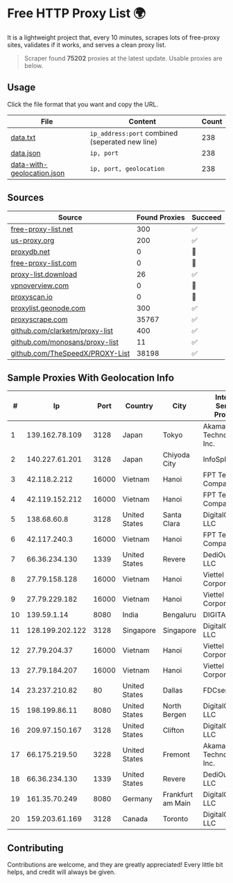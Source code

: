 
# Free HTTP Proxy List 🌍

It is a lightweight project that, every 10 minutes, scrapes lots of free-proxy sites, validates if it works, and serves a clean proxy list.


> Scraper found **75202** proxies at the latest update. Usable proxies are below.

## Usage

Click the file format that you want and copy the URL.


|File|Content|Count|
|----|-------|-----|
|[data.txt](https://raw.githubusercontent.com/themiralay/Proxy-List-World/master/data.txt)|`ip_address:port` combined (seperated new line)|238|
|[data.json](https://raw.githubusercontent.com/themiralay/Proxy-List-World/master/data.json)|`ip, port`|238|
|[data-with-geolocation.json](https://raw.githubusercontent.com/themiralay/Proxy-List-World/master/data-with-geolocation.json)|`ip, port, geolocation`|238|

## Sources

|Source|Found Proxies|Succeed|
|------|-------------|-------|
|[free-proxy-list.net](https://free-proxy-list.net)|300|✅|
|[us-proxy.org](https://www.us-proxy.org)|200|✅|
|[proxydb.net](http://proxydb.net)|0|🚫|
|[free-proxy-list.com](https://free-proxy-list.com/?page=&port=&type%5B%5D=http&type%5B%5D=https&up_time=0&search=Search)|0|🚫|
|[proxy-list.download](https://www.proxy-list.download/HTTP)|26|✅|
|[vpnoverview.com](https://vpnoverview.com/privacy/anonymous-browsing/free-proxy-servers)|0|🚫|
|[proxyscan.io](https://www.proxyscan.io)|0|🚫|
|[proxylist.geonode.com](https://proxylist.geonode.com/api/proxy-list?limit=300&page=1&sort_by=lastChecked&sort_type=desc&protocols=http,https)|300|✅|
|[proxyscrape.com](https://api.proxyscrape.com/v2/?request=displayproxies&protocol=http&timeout=10000&country=all&ssl=all&anonymity=all)|35767|✅|
|[github.com/clarketm/proxy-list](https://raw.githubusercontent.com/clarketm/proxy-list/master/proxy-list-raw.txt)|400|✅|
|[github.com/monosans/proxy-list](https://raw.githubusercontent.com/monosans/proxy-list/main/proxies/http.txt)|11|✅|
|[github.com/TheSpeedX/PROXY-List](https://raw.githubusercontent.com/TheSpeedX/PROXY-List/master/http.txt)|38198|✅|


## Sample Proxies With Geolocation Info

|#|Ip|Port|Country|City|Internet Service Provider|
|-|--|----|-------|----|-------------------------|
|1|139.162.78.109|3128|Japan|Tokyo|Akamai Technologies, Inc.|
|2|140.227.61.201|3128|Japan|Chiyoda City|InfoSphere|
|3|42.118.2.212|16000|Vietnam|Hanoi|FPT Telecom Company|
|4|42.119.152.212|16000|Vietnam|Hanoi|FPT Telecom Company|
|5|138.68.60.8|3128|United States|Santa Clara|DigitalOcean, LLC|
|6|42.117.240.3|16000|Vietnam|Hanoi|FPT Telecom Company|
|7|66.36.234.130|1339|United States|Revere|DediOutlet, LLC|
|8|27.79.158.128|16000|Vietnam|Hanoi|Viettel Corporation|
|9|27.79.229.182|16000|Vietnam|Hanoi|Viettel Corporation|
|10|139.59.1.14|8080|India|Bengaluru|DIGITALOCEAN|
|11|128.199.202.122|3128|Singapore|Singapore|DigitalOcean, LLC|
|12|27.79.204.37|16000|Vietnam|Hanoi|Viettel Corporation|
|13|27.79.184.207|16000|Vietnam|Hanoi|Viettel Corporation|
|14|23.237.210.82|80|United States|Dallas|FDCservers.net|
|15|198.199.86.11|8080|United States|North Bergen|DigitalOcean, LLC|
|16|209.97.150.167|3128|United States|Clifton|DigitalOcean, LLC|
|17|66.175.219.50|3228|United States|Fremont|Akamai Technologies, Inc.|
|18|66.36.234.130|1339|United States|Revere|DediOutlet, LLC|
|19|161.35.70.249|8080|Germany|Frankfurt am Main|DigitalOcean, LLC|
|20|159.203.61.169|3128|Canada|Toronto|DigitalOcean, LLC|



## Contributing

Contributions are welcome, and they are greatly appreciated! Every
little bit helps, and credit will always be given.

